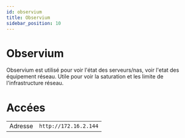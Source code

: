 ```yaml
---
id: observium
title: Observium
sidebar_position: 10
---
```


# Observium
Observium est utilisé pour voir l'état des serveurs/nas, voir l'etat des équipement réseau.
Utile pour voir la saturation et les limite de l'infrastructure réseau.


# Accées
|                |                                        |
|----------------|----------------------------------------|
|Adresse         |`http://172.16.2.144`                   |
